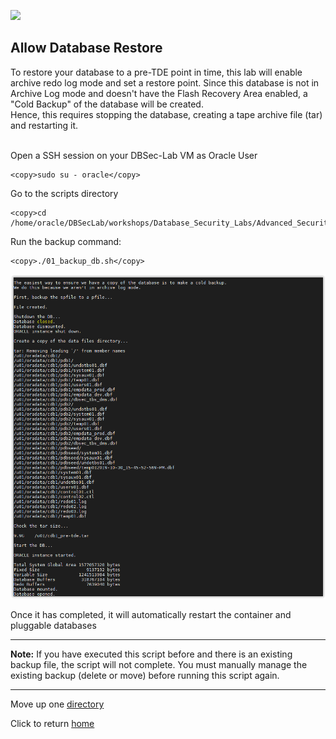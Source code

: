 ![](../../../../images/banner_ASO.PNG)

## Allow Database Restore

To restore your database to a pre-TDE point in time, this lab will enable archive redo log mode and set a restore point. Since this database is not in Archive Log mode and doesn't have the Flash Recovery Area enabled, a "Cold Backup" of the database will be created.<br>
Hence, this requires stopping the database, creating a tape archive file (tar) and restarting it.
<br><br>

Open a SSH session on your DBSec-Lab VM as Oracle User

````
<copy>sudo su - oracle</copy>
````

Go to the scripts directory

````
<copy>cd /home/oracle/DBSecLab/workshops/Database_Security_Labs/Advanced_Security/TDE/Allow_DB_Restore</copy>
````
    
Run the backup command:

````
<copy>./01_backup_db.sh</copy>
````

   ![](../images/TDE_001.PNG)

Once it has completed, it will automatically restart the container and pluggable databases

---
**Note:** If you have executed this script before and there is an existing backup file, the script will not complete. You must manually manage the existing backup (delete or move) before running this script again.

---
Move up one [directory](../README.md)

Click to return [home](/README.md)
